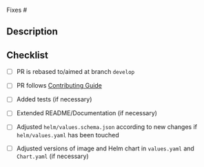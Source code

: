 <!--- Provide a general summary of your changes in the Title above -->

<!--- Reference respective issue if it exists -->
Fixes #

## Description

<!--- Provide a short description of the PR: why? how? -->

## Checklist
<!--- Feel free to reach out if help on any items in the checklist is needed -->

- [ ] PR is rebased to/aimed at branch `develop`
- [ ] PR follows [Contributing Guide](../docs/CONTRIBUTING.md)
- [ ] Added tests (if necessary)
- [ ] Extended README/Documentation (if necessary)
- [ ] Adjusted `helm/values.schema.json` according to new changes if `helm/values.yaml` has been touched
- [ ] Adjusted versions of image and Helm chart in `values.yaml` and `Chart.yaml` (if necessary)

